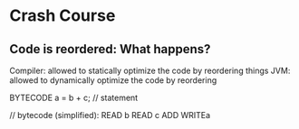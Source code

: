 # Crash Course

## Code is reordered: What happens? 
Compiler: allowed to statically optimize the code by reordering things
JVM: allowed to dynamically optimize the code by reordering 


BYTECODE 
a = b + c; // statement

// bytecode (simplified):
READ b 
READ c 
ADD 
WRITEa 